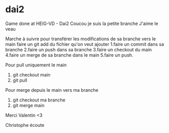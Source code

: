 # dai2
Game done at HEIG-VD - Dai2
Coucou je suis la petite branche 
J'aime le veau

Marche à suivre pour transférer les modifications de sa branche vers le main
faire un git add du fichier qu'on veut ajouter
1.faire un commit dans sa branche 
2.faire un push dans sa branche 
3.faire un checkout du main 
4.faire un merge de sa branche dans le main
5.faire un push.

Pour pull uniquement le main 
1. git checkout main 
2. git pull 

Pour merge depuis le main vers ma branche 
1. git checkout ma branche 
2. git merge main 


Merci Valentin <3 

Christophe écoute 